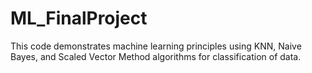 # ML_FinalProject

This code demonstrates machine learning principles using KNN, Naive Bayes, and Scaled Vector Method algorithms for classification of data.
